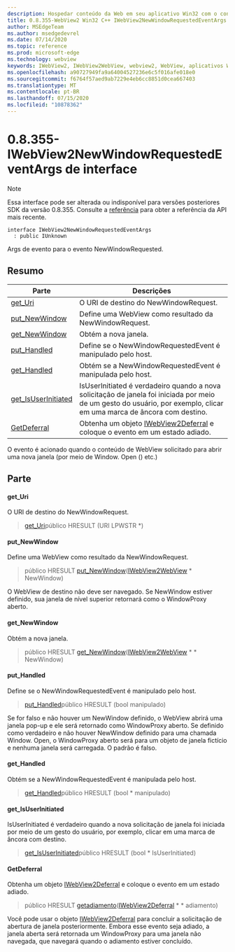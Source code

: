 ```yaml
---
description: Hospedar conteúdo da Web em seu aplicativo Win32 com o controle WebView2 do Microsoft Edge
title: 0.8.355-WebView2 Win32 C++ IWebView2NewWindowRequestedEventArgs
author: MSEdgeTeam
ms.author: msedgedevrel
ms.date: 07/14/2020
ms.topic: reference
ms.prod: microsoft-edge
ms.technology: webview
keywords: IWebView2, IWebView2WebView, webview2, WebView, aplicativos Win32, Win32, Edge
ms.openlocfilehash: a90727949fa9a64004527236e6c5f016afe018e0
ms.sourcegitcommit: f6764f57aed9ab7229e4eb6cc8851d0cea667403
ms.translationtype: MT
ms.contentlocale: pt-BR
ms.lasthandoff: 07/15/2020
ms.locfileid: "10878362"
---
```

# 0.8.355-IWebView2NewWindowRequestedEventArgs de interface 

> [!NOTE]
> Essa interface pode ser alterada ou indisponível para versões posteriores SDK da versão 0.8.355. Consulte a [referência](../../../webview2-api-reference.md) para obter a referência da API mais recente.

```
interface IWebView2NewWindowRequestedEventArgs
  : public IUnknown
```

Args de evento para o evento NewWindowRequested.

## Resumo

 Parte                        | Descrições
--------------------------------|---------------------------------------------
[get_Uri](#get_uri) | O URI de destino do NewWindowRequest.
[put_NewWindow](#put_newwindow) | Define uma WebView como resultado da NewWindowRequest.
[get_NewWindow](#get_newwindow) | Obtém a nova janela.
[put_Handled](#put_handled) | Define se o NewWindowRequestedEvent é manipulado pelo host.
[get_Handled](#get_handled) | Obtém se a NewWindowRequestedEvent é manipulada pelo host.
[get_IsUserInitiated](#get_isuserinitiated) | IsUserInitiated é verdadeiro quando a nova solicitação de janela foi iniciada por meio de um gesto do usuário, por exemplo, clicar em uma marca de âncora com destino.
[GetDeferral](#getdeferral) | Obtenha um objeto [IWebView2Deferral](IWebView2Deferral.md) e coloque o evento em um estado adiado.

O evento é acionado quando o conteúdo de WebView solicitado para abrir uma nova janela (por meio de Window. Open () etc.)

## Parte

#### get_Uri 

O URI de destino do NewWindowRequest.

> [get_Uri](#get_uri)público HRESULT (URI LPWSTR *)

#### put_NewWindow 

Define uma WebView como resultado da NewWindowRequest.

> público HRESULT [put_NewWindow](#put_newwindow)([IWebView2WebView](IWebView2WebView.md) * NewWindow)

O WebView de destino não deve ser navegado. Se NewWindow estiver definido, sua janela de nível superior retornará como o WindowProxy aberto.

#### get_NewWindow 

Obtém a nova janela.

> público HRESULT [get_NewWindow](#get_newwindow)([IWebView2WebView](IWebView2WebView.md) * * NewWindow)

#### put_Handled 

Define se o NewWindowRequestedEvent é manipulado pelo host.

> [put_Handled](#put_handled)público HRESULT (bool manipulado)

Se for falso e não houver um NewWindow definido, o WebView abrirá uma janela pop-up e ele será retornado como WindowProxy aberto. Se definido como verdadeiro e não houver NewWindow definido para uma chamada Window. Open, o WindowProxy aberto será para um objeto de janela fictício e nenhuma janela será carregada. O padrão é falso.

#### get_Handled 

Obtém se a NewWindowRequestedEvent é manipulada pelo host.

> [get_Handled](#get_handled)público HRESULT (bool * manipulado)

#### get_IsUserInitiated 

IsUserInitiated é verdadeiro quando a nova solicitação de janela foi iniciada por meio de um gesto do usuário, por exemplo, clicar em uma marca de âncora com destino.

> [get_IsUserInitiated](#get_isuserinitiated)público HRESULT (bool * IsUserInitiated)

#### GetDeferral 

Obtenha um objeto [IWebView2Deferral](IWebView2Deferral.md) e coloque o evento em um estado adiado.

> público HRESULT [getadiamento](#getdeferral)([IWebView2Deferral](IWebView2Deferral.md) * * adiamento)

Você pode usar o objeto [IWebView2Deferral](IWebView2Deferral.md) para concluir a solicitação de abertura de janela posteriormente. Embora esse evento seja adiado, a janela aberta será retornada um WindowProxy para uma janela não navegada, que navegará quando o adiamento estiver concluído.

